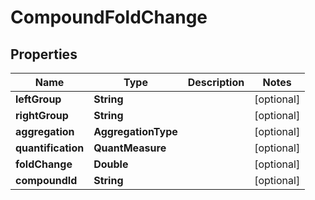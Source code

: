 

# CompoundFoldChange


## Properties

| Name | Type | Description | Notes |
|------------ | ------------- | ------------- | -------------|
|**leftGroup** | **String** |  |  [optional] |
|**rightGroup** | **String** |  |  [optional] |
|**aggregation** | **AggregationType** |  |  [optional] |
|**quantification** | **QuantMeasure** |  |  [optional] |
|**foldChange** | **Double** |  |  [optional] |
|**compoundId** | **String** |  |  [optional] |



